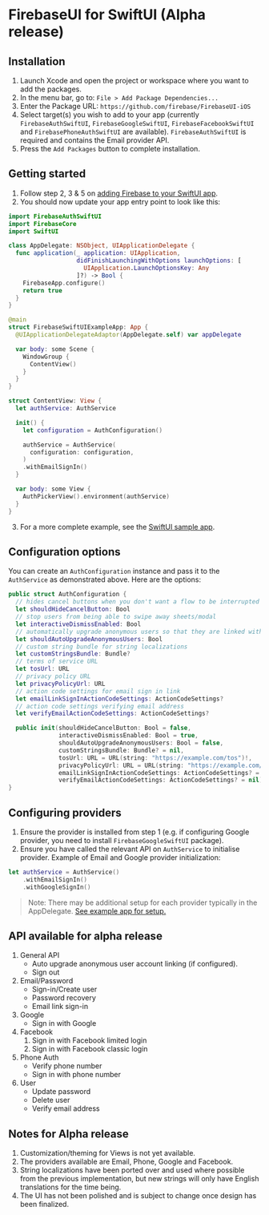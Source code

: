 # FirebaseUI for SwiftUI (Alpha release)

## Installation

1. Launch Xcode and open the project or workspace where you want to add the packages.
2. In the menu bar, go to: `File > Add Package Dependencies...`
3. Enter the Package URL: `https://github.com/firebase/FirebaseUI-iOS`
4. Select target(s) you wish to add to your app (currently `FirebaseAuthSwiftUI`, `FirebaseGoogleSwiftUI`, `FirebaseFacebookSwiftUI` and `FirebasePhoneAuthSwiftUI` are available). `FirebaseAuthSwiftUI` is required and contains the Email provider API.
5. Press the `Add Packages` button to complete installation.


## Getting started

1. Follow step 2, 3 & 5 on [adding Firebase to your SwiftUI app](https://firebase.google.com/docs/ios/setup).
2. You should now update your app entry point to look like this:

```swift
import FirebaseAuthSwiftUI
import FirebaseCore
import SwiftUI

class AppDelegate: NSObject, UIApplicationDelegate {
  func application(_ application: UIApplication,
                   didFinishLaunchingWithOptions launchOptions: [
                     UIApplication.LaunchOptionsKey: Any
                   ]?) -> Bool {
    FirebaseApp.configure()
    return true
  }
}

@main
struct FirebaseSwiftUIExampleApp: App {
  @UIApplicationDelegateAdaptor(AppDelegate.self) var appDelegate

  var body: some Scene {
    WindowGroup {
      ContentView()
    }
  }
}

struct ContentView: View {
  let authService: AuthService

  init() {
    let configuration = AuthConfiguration()

    authService = AuthService(
      configuration: configuration,
    )
    .withEmailSignIn()
  }

  var body: some View {
    AuthPickerView().environment(authService)
  }
}
```

3. For a more complete example, see the [SwiftUI sample app](https://github.com/firebase/FirebaseUI-iOS/tree/main/samples/swiftui/FirebaseSwiftUIExample).

## Configuration options

You can create an `AuthConfiguration` instance and pass it to the `AuthService` as demonstrated above. Here are the options:

```swift
public struct AuthConfiguration {
  // hides cancel buttons when you don't want a flow to be interrupted
  let shouldHideCancelButton: Bool
  // stop users from being able to swipe away sheets/modal
  let interactiveDismissEnabled: Bool
  // automatically upgrade anonymous users so that they are linked with account being used to sign-in
  let shouldAutoUpgradeAnonymousUsers: Bool
  // custom string bundle for string localizations
  let customStringsBundle: Bundle?
  // terms of service URL
  let tosUrl: URL
  // privacy policy URL
  let privacyPolicyUrl: URL
  // action code settings for email sign in link
  let emailLinkSignInActionCodeSettings: ActionCodeSettings?
  // action code settings verifying email address
  let verifyEmailActionCodeSettings: ActionCodeSettings?

  public init(shouldHideCancelButton: Bool = false,
              interactiveDismissEnabled: Bool = true,
              shouldAutoUpgradeAnonymousUsers: Bool = false,
              customStringsBundle: Bundle? = nil,
              tosUrl: URL = URL(string: "https://example.com/tos")!,
              privacyPolicyUrl: URL = URL(string: "https://example.com/privacy")!,
              emailLinkSignInActionCodeSettings: ActionCodeSettings? = nil,
              verifyEmailActionCodeSettings: ActionCodeSettings? = nil)
}
```

## Configuring providers

1. Ensure the provider is installed from step 1 (e.g. if configuring Google provider, you need to install `FirebaseGoogleSwiftUI` package).
2. Ensure you have called the relevant API on `AuthService` to initialise provider. Example of Email and Google provider initialization:

```swift
let authService = AuthService()
    .withEmailSignIn()
    .withGoogleSignIn()
```

> Note: There may be additional setup for each provider typically in the AppDelegate. [See example app for setup.](https://github.com/firebase/FirebaseUI-iOS/tree/main/samples/swiftui/FirebaseSwiftUIExample) 


## API available for alpha release
1. General API
   - Auto upgrade anonymous user account linking (if configured).
   - Sign out
2. Email/Password
   - Sign-in/Create user
   - Password recovery
   - Email link sign-in
3. Google
   - Sign in with Google
4. Facebook
   1. Sign in with Facebook limited login
   2. Sign in with Facebook classic login 
5. Phone Auth
   - Verify phone number
   - Sign in with phone number 
6. User
   - Update password
   - Delete user
   - Verify email address


## Notes for Alpha release
1. Customization/theming for Views is not yet available.
2. The providers available are Email, Phone, Google and Facebook.
3. String localizations have been ported over and used where possible from the previous implementation, but new strings will only have English translations for the time being.
4. The UI has not been polished and is subject to change once design has been finalized.
